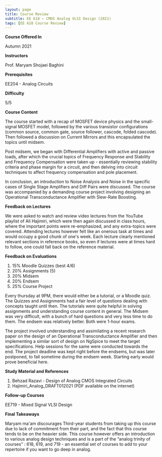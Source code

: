```yaml
---
layout: page
title: Course Review
subtitle: EE 618 – CMOS Analog VLSI Design (2021)
tags: [EE 618 Course Review]
---
```


**Course Offered In**

Autumn 2021

**Instructors**

Prof. Maryam Shojaei Baghini

**Prerequisites**

EE204 - Analog Circuits

**Difficulty**

5/5

**Course Content**

The course started with a recap of MOSFET device physics and the small-signal MOSFET model, followed by the various transistor configurations (common source, common gate, source follower, cascode, folded cascode). Then followed a discussion on Current Mirrors and this encapsulated the topics until midsem.<br>

Post midsem, we began with Differential Amplifiers with active and passive loads, after which the crucial topics of Frequency Response and Stability and Frequency Compensation were taken up - essentially reviewing stability criteria and phase margin for a circuit, and then delving into circuit techniques to affect frequency compensation and pole placement. <br>

In conclusion, an introduction to Noise Analysis and Noise in the specific cases of Single Stage Amplifiers and Diff Pairs were discussed. The course was accompanied by a demanding course project involving designing an Operational Transconductance Amplifier with Slew-Rate Boosting.
 
**Feedback on Lectures**

We were asked to watch and review video lectures from the YouTube playlist of Ali Hajimiri, which were then again discussed in class hours, where the important points were re-emphasized, and any extra-topics were covered. Attending lectures however felt like an onerous task at times and would occupy a good chunk of one's week. Each lecture clearly mentioned relevant sections in reference books, so even if lectures were at times hard to follow, one could fall back on the reference material.

**Feedback on Evaluations**

1. 15% Moodle Quizzes (best 4/6) 
2. 20% Assignments (5)
3. 20% Midsem
4. 20% Endsem
5. 25% Course Project

Every thursday at 9PM, there would either be a tutorial, or a Moodle quiz. The Quizzes and Assignments had a fair level of questions dealing with concepts taught until then. The tutorials were quite helpful in solving assignments and understanding course content in general. The Midsem was very difficult, with a bunch of hard questions and very less time to do them. The endsem was relatively better. Both were 1-hour exams.

The project involved understanding and assimilating a recent research paper on the design of an Operational Transconductance Amplifier and then implementing a similar sort of design on NgSpice to meet the target specifications. Help sessions for the same were conducted towards the end. The project deadline was kept right before the endsems, but was later postponed, to fall sometime during the endsem week. Starting early would prove beneficial here.

**Study Material and References**

1. Behzad Razavi - Design of Analog CMOS Integrated Circuits
2. Hajimiri_Analog_DRAFT012021 (PDF available on the internet) 

**Follow-up Courses**

EE719 - Mixed Signal VLSI Design

**Final Takeaways**

Maryam ma'am discourages Third-year students from taking up this course due to lack of commitment from their part, and the fact that this course tends to be on the heavier side.
This course however offers an introduction to various analog design techniques and is a part of the “analog trinity of courses” : 618, 619, and 719 - an essential set of courses to add to your repertoire if you want to go deep in analog. 
